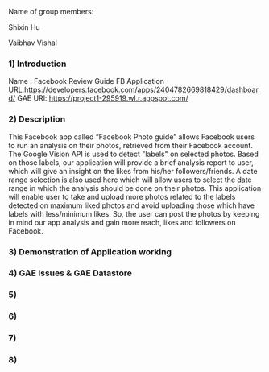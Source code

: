 Name of group members: 

Shixin Hu

Vaibhav Vishal




### 1) Introduction

Name : Facebook Review Guide
FB Application URL:https://developers.facebook.com/apps/2404782669818429/dashboard/ 
GAE URl: https://project1-295919.wl.r.appspot.com/


### 2) Description

This Facebook app called “Facebook Photo guide” allows Facebook users to run an analysis on their photos, retrieved from their Facebook account. The Google Vision API is used to detect "labels" on selected photos. Based on those labels, our application will provide a brief analysis report to user, which will give an insight on the likes from his/her followers/friends. A date range selection is also used here which will allow users to select the date range in which the analysis should be done on their photos.
This application will enable user to take and upload more photos related to the labels detected on maximum liked photos and avoid uploading those which have labels with less/minimum likes. So, the user can post the photos by keeping in mind our app analysis and gain more reach, likes and followers on Facebook.


### 3) Demonstration of Application working

### 4) GAE Issues & GAE Datastore

### 5)

### 6)

### 7)

### 8)
